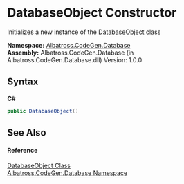 # DatabaseObject Constructor 
 

Initializes a new instance of the <a href="69114895">DatabaseObject</a> class

**Namespace:**&nbsp;<a href="E11F5D98">Albatross.CodeGen.Database</a><br />**Assembly:**&nbsp;Albatross.CodeGen.Database (in Albatross.CodeGen.Database.dll) Version: 1.0.0

## Syntax

**C#**<br />
``` C#
public DatabaseObject()
```


## See Also


#### Reference
<a href="69114895">DatabaseObject Class</a><br /><a href="E11F5D98">Albatross.CodeGen.Database Namespace</a><br />
